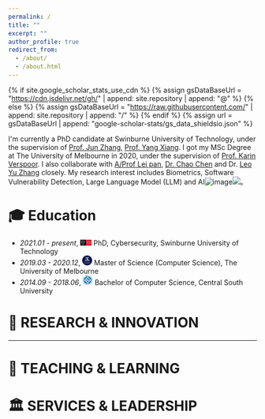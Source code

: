 ```yaml
---
permalink: /
title: ""
excerpt: ""
author_profile: true
redirect_from: 
  - /about/
  - /about.html
---
```


{% if site.google_scholar_stats_use_cdn %}
{% assign gsDataBaseUrl = "https://cdn.jsdelivr.net/gh/" | append: site.repository | append: "@" %}
{% else %}
{% assign gsDataBaseUrl = "https://raw.githubusercontent.com/" | append: site.repository | append: "/" %}
{% endif %}
{% assign url = gsDataBaseUrl | append: "google-scholar-stats/gs_data_shieldsio.json" %}

<span class='anchor' id='about-me'></span>

I'm currently a PhD candidate at Swinburne University of Technology, under the supervision of [Prof. Jun Zhang]([https://ailab.bytedance.com/](https://www.swinburne.edu.au/research/our-research/access-our-research/find-a-researcher-or-supervisor/researcher-profile/?id=junzhang)), [Prof. Yang Xiang](https://www.swinburne.edu.au/research/our-research/access-our-research/find-a-researcher-or-supervisor/researcher-profile/?id=yxiang). I got my MSc Degree at The University of Melbourne in 2020, under the supervision of [Prof. Karin Verspoor](https://www.rmit.edu.au/contact/staff-contacts/academic-staff/v/verspoor-professor-karin). I also collaborate with [A/Prof Lei pan](https://www.deakin.edu.au/about-deakin/people/lei-pan), [Dr. Chao Chen](https://www.rmit.edu.au/contact/staff-contacts/academic-staff/c/chen-dr-chao) and Dr. [Leo Yu Zhang](https://sites.google.com/site/leoyuzhang/) closely. My research interest includes Biometrics, Software Vulnerability Detection, Large Language Model (LLM) and AI![image](https://github.com/NasTul/Nastul.github.io/assets/9739509/d5790605-2096-4219-933d-600de9120f47)<a href='https://scholar.google.com/citations?user=fKIV3Y8AAAAJ'><img src="https://img.shields.io/endpoint?url={{ url | url_encode }}&logo=Google%20Scholar&labelColor=f6f6f6&color=9cf&style=flat&label=Citations"></a>。




<span class='anchor' id='-xl'></span>

# 🎓 Education
- *2021.01 - present*, <a href="https://www.swinburne.edu.au/"><img class="svg" src="/images/swin.png" width="23pt"></a> PhD, Cybersecurity, Swinburne University of Technology
- *2019.03 - 2020.12*, <a href="https://www.unimelb.edu.au/"><img class="svg" src="/images/mel.png" width="20pt"></a> Master of Science (Computer Science), The University of Melbourne
- *2014.09 - 2018.06*, <a href="https://www.csu.edu.cn//"><img class="svg" src="/images/csu.png" width="20pt"></a> Bachelor of Computer Science, Central South University
<span class='anchor' id='-lwzl'></span>

# 📝 RESEARCH & INNOVATION

---


<span class='anchor' id='-ryjx'></span>

# 🏅 TEACHING & LEARNING 

<span class='anchor' id='-xshy'></span>

# 🏛️ SERVICES & LEADERSHIP


<span class='anchor' id='-gzsx'></span>



